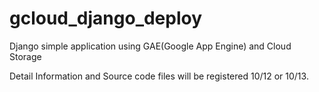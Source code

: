 # gcloud_django_deploy
Django simple application using GAE(Google App Engine) and Cloud Storage

Detail Information and Source code files will be registered 10/12 or 10/13.
